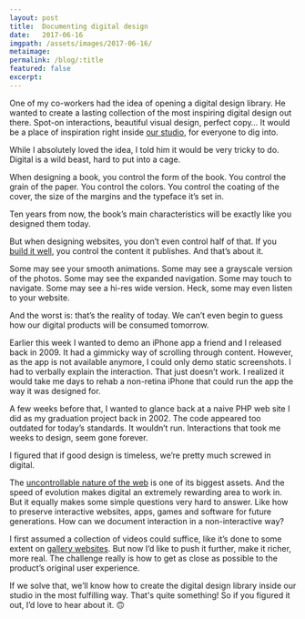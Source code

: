 ```yaml
---
layout: post
title:  Documenting digital design
date:   2017-06-16
imgpath: /assets/images/2017-06-16/
metaimage:
permalink: /blog/:title
featured: false
excerpt:
---
```


One of my co-workers had the idea of opening a digital design library. He wanted to create a lasting collection of the most inspiring digital design out there. Spot-on interactions, beautiful visual design, perfect copy… It would be a place of inspiration right inside [our studio](https://basedesign.com), for everyone to dig into.

While I absolutely loved the idea, I told him it would be very tricky to do. Digital is a wild beast, hard to put into a cage. 

When designing a book, you control the form of the book. You control the grain of the paper. You control the colors. You control the coating of the cover, the size of the margins and the typeface it’s set in.

Ten years from now, the book’s main characteristics will be exactly like you designed them today.

But when designing websites, you don’t even control half of that. If you [build it well](https://en.wikipedia.org/wiki/Progressive_enhancement), you control the content it publishes. And that’s about it.

Some may see your smooth animations. Some may see a grayscale version of the photos. Some may see the expanded navigation. Some may touch to navigate. Some may see a hi-res wide version. Heck, some may even listen to your website.

And the worst is: that’s the reality of today. We can’t even begin to guess how our digital products will be consumed tomorrow.

Earlier this week I wanted to demo an iPhone app a friend and I released back in 2009. It had a gimmicky way of scrolling through content. However, as the app is not available anymore, I could only demo static screenshots. I had to verbally explain the interaction. That just doesn’t work. I realized it would take me days to rehab a non-retina iPhone that could run the app the way it was designed for.

A few weeks before that, I wanted to glance back at a naive PHP web site I did as my graduation project back in 2002. The code appeared too outdated for today’s standards. It wouldn’t run. Interactions that took me weeks to design, seem gone forever.

I figured that if good design is timeless, we’re pretty much screwed in digital.

The [uncontrollable nature of the web](https://alistapart.com/article/dao) is one of its biggest assets. And the speed of evolution makes digital an extremely rewarding area to work in. But it equally makes some simple questions very hard to answer. Like how to preserve interactive websites, apps, games and software for future generations. How can we document interaction in a non-interactive way?

I first assumed a collection of videos could suffice, like it’s done to some extent on [gallery websites](http://littlebigdetails.com). But now I’d like to push it further, make it richer, more real. The challenge really is how to get as close as possible to the product’s original user experience.

If we solve that, we’ll know how to create the digital design library inside our studio in the most fulfilling way. That's quite something! So if you figured it out, I’d love to hear about it. 🙃
